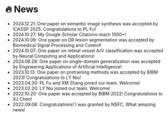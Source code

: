 # 🔥 News
- 2024.12.21: One paper on semantic image synthesis was accepted by ICASSP 2025. Congratulations to PL Fu! 
- 2024.10.27: My Google Scholar Citations reach 1000+!
- 2024.10.09: One paper on DR lesion segmentation was accepted by Biomedical Signal Processing and Control!
- 2024.10.07: One paper on retinal vessel A/V classification was accepted by Neural Computing and Applications!
- 2024.06.28: One paper on single-domain generalization was accepted by Engineering Applications of Artificial Intelligence!
- 2023.10.13: One paper on pretraining methods was accepted by BIBM 2023! Congratulations to LY Niu!
- 2023.04.30: PL Fu and XM Zhang joined our team. Welcome!
- 2023.02.20: LY Niu joined our team. Welcome!
- 2022.10.20: One paper was accepted by BIBM 2022! Congratulations to XJ Chen!
- 2022.09.08: Congratulations! I was granted by NSFC. What amazing news!
